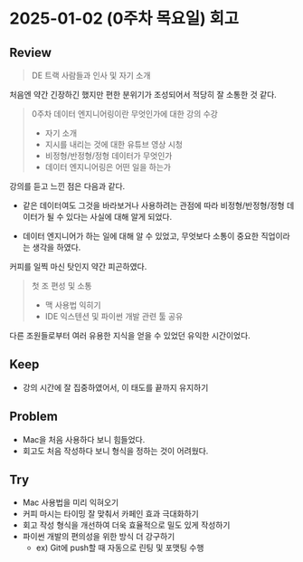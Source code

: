 # 2025-01-02 (0주차 목요일) 회고

## Review

> DE 트랙 사람들과 인사 및 자기 소개

처음엔 약간 긴장하긴 했지만 편한 분위기가 조성되어서 적당히 잘 소통한 것 같다.

> 0주차 데이터 엔지니어링이란 무엇인가에 대한 강의 수강
> * 자기 소개 
> * 지시를 내리는 것에 대한 유튜브 영상 시청 
> * 비정형/반정형/정형 데이터가 무엇인가
> * 데이터 엔지니어링은 어떤 일을 하는가

강의를 듣고 느낀 점은 다음과 같다.

* 같은 데이터여도 그것을 바라보거나 사용하려는 관점에 따라
비정형/반정형/정형 데이터가 될 수 있다는 사실에 대해 알게 되었다.

* 데이터 엔지니어가 하는 일에 대해 알 수 있었고, 무엇보다 소통이 중요한 직업이라는 생각을 하였다.

커피를 일찍 마신 탓인지 약간 피곤하였다.

> 첫 조 편성 및 소통
> * 맥 사용법 익히기
> * IDE 익스텐션 및 파이썬 개발 관련 툴 공유

다른 조원들로부터 여러 유용한 지식을 얻을 수 있었던 유익한 시간이었다.

## Keep

* 강의 시간에 잘 집중하였어서, 이 태도를 끝까지 유지하기

## Problem

* Mac을 처음 사용하다 보니 힘들었다.
* 회고도 처음 작성하다 보니 형식을 정하는 것이 어려웠다.

## Try

* Mac 사용법을 미리 익혀오기
* 커피 마시는 타이밍 잘 맞춰서 카페인 효과 극대화하기
* 회고 작성 형식을 개선하여 더욱 효율적으로 밀도 있게 작성하기
* 파이썬 개발의 편의성을 위한 방식 더 강구하기
  * ex) Git에 push할 때 자동으로 린팅 및 포맷팅 수행